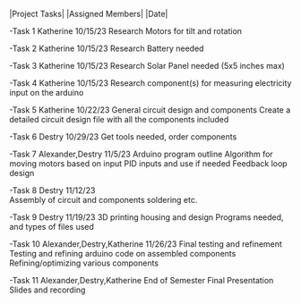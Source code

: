 |Project Tasks|  |Assigned Members|  |Date|

-Task 1           Katherine           10/15/23
Research Motors for tilt and rotation

-Task 2           Katherine           10/15/23
Research Battery needed

-Task 3           Katherine           10/15/23
Research Solar Panel needed
(5x5 inches max)

-Task 4           Katherine           10/15/23
Research component(s) for measuring electricity input on the arduino

-Task 5           Katherine           10/22/23
General circuit design and components
Create a detailed circuit design file with all the components included

-Task 6           Destry              10/29/23
Get tools needed, order components

-Task 7           Alexander,Destry    11/5/23
Arduino program outline 
Algorithm for moving motors based on input
PID inputs and use if needed
Feedback loop design

-Task 8           Destry              11/12/23     
Assembly of circuit and components
soldering etc.

-Task 9           Destry              11/19/23
3D printing housing and design
Programs needed, and types of files used

-Task 10          Alexander,Destry,Katherine  11/26/23
Final testing and refinement
Testing and refining arduino code on assembled components
Refining/optimizing various components

-Task 11          Alexander,Destry,Katherine  End of Semester
Final Presentation
Slides and recording


